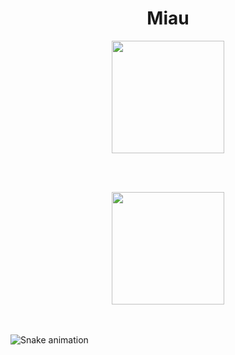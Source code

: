 <!--Title -->
<h1 align="center">
  Miau
</h1>

<div align="center">
  <a href="https://github.com/Andra-sun">
  <img height="180em" src="https://github-readme-stats.vercel.app/api?username=Andra-sun&show_icons=true&theme=radical&include_all_commits=true&count_private=true"/></a>
</div>


<br><br>

<!-- Introduction -->


<div align="center">
  <a href="https://github.com/Andra-sun">
  <img height="180em" src="https://github-readme-stats.vercel.app/api/top-langs/?username=Andra-sun&layout=compact&langs_count=7&theme=dracula"/></a>
</div>
<br><br>


![Snake animation](https://github.com/Andra-sun/Andra-sun/blob/main/github-contribution-grid-snake.svg)
